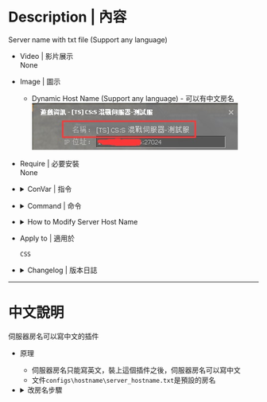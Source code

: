 # Description | 內容
Server name with txt file (Support any language)

* Video | 影片展示
<br/>None

* Image | 圖示
    * Dynamic Host Name (Support any language) - 可以有中文房名
    <br/>![css_DynamicHostname_1](image/css_DynamicHostname_1.jpg)

* Require | 必要安裝
<br/>None

* <details><summary>ConVar | 指令</summary>

    * No cfg generated
        ```php
        // Text displayed after server name
        css_current_mode ""
        ```
</details>

* <details><summary>Command | 命令</summary>

    None
</details>

* <details><summary>How to Modify Server Host Name</summary>

    1. Install and launch server, file ```configs\hostname\server_hostname_xxxxx.txt``` will be auto-generated
        * ```xxxxx``` is server port
    2. Modify file
        ```php
        [TS] CS:S 混戰伺服器-測試服
        ```
    3. Write down plugin convar in cfg/server.cfg
        ```php
        //League notice displayed on server name (Empty=Disable)
        css_current_mode "Zombie mod"
        ```
    4. The Server name will change on map change or server restart
        ```php
        [TS] CS:S 混戰伺服器-測試服 (Zombie mod)
        ```
        ![css_DynamicHostname_2](image/css_DynamicHostname_2.jpg)
</details>

* Apply to | 適用於
    ```
    CSS
    ```

* <details><summary>Changelog | 版本日誌</summary>

    * v1.0 (2024-4-7)
        * Initial Release
</details>

- - - -
# 中文說明
伺服器房名可以寫中文的插件

* 原理
    * 伺服器房名只能寫英文，裝上這個插件之後，伺服器房名可以寫中文
    * 文件```configs\hostname\server_hostname.txt```是預設的房名

* <details><summary>改房名步驟</summary>

    1. 安裝插件後啟動伺服器，會自動產生文件 ```configs\hostname\server_hostname_xxxxxx.txt```
        * ```xxxxx```是伺服器的端口，也就是port
    
    2. 請打開並輸入房名 (可以寫中文)
        ```php
        [TS] CS:S 混戰伺服器-測試服
        ```

    3. 插件的指令寫入 cfg/server.cfg
        ```php
        //房名之後的模式介紹，不可以寫中文 (可以留白不寫)
        css_current_mode "Zombie mod"
        ```
        
    4. 等待伺服器重啟或換圖之後，房名會變成
        ```php
        [TS] CS:S 混戰伺服器-測試服 (Zombie mod)
        ```
        ![css_DynamicHostname_2](image/css_DynamicHostname_2.jpg)
</details>